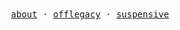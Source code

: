 <div align="center">
  <samp>
    <a href="https://www.gwansik.dev/">about</a> ·
    <a href="https://www.offlegacy.org/">offlegacy</a> ·
    <a href="https://suspensive.org/">suspensive</a>
  </samp>
</div>
